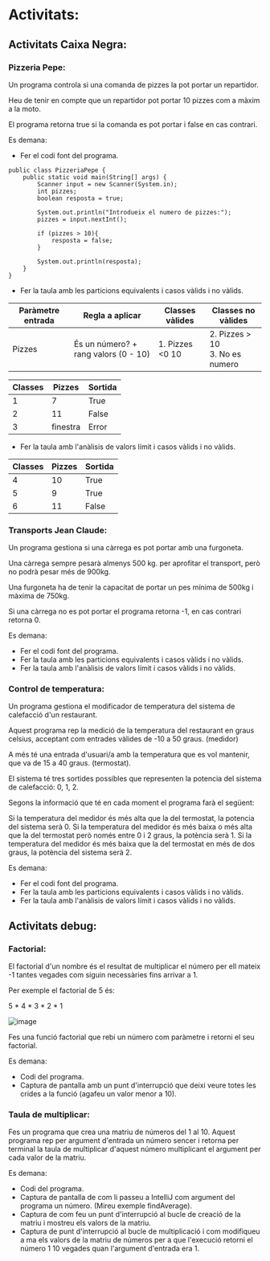 # Activitats:

## Activitats Caixa Negra:

### Pizzeria Pepe:

Un programa controla si una comanda de pizzes la pot portar un repartidor.

Heu de tenir en compte que un repartidor pot portar 10 pizzes com a màxim a la moto.

El programa retorna true si la comanda es pot portar i false en cas contrari.

Es demana:

- Fer el codi font del programa.
```
public class PizzeriaPepe {
    public static void main(String[] args) {
        Scanner input = new Scanner(System.in);
        int pizzes;
        boolean resposta = true;

        System.out.println("Introdueix el numero de pizzes:");
        pizzes = input.nextInt();

        if (pizzes > 10){
            resposta = false;
        }

        System.out.println(resposta);
    }
}
```
- Fer la taula amb les particions equivalents i casos vàlids i no vàlids.  

| Paràmetre entrada | Regla a aplicar | Classes vàlides | Classes no vàlides |
| ----------- | ----------- | ----------- | ----------- |
| Pizzes | És un número? + rang valors (0 - 10) | 1. Pizzes <0 10 | 2. Pizzes > 10 <br> 3. No es numero |  

| Classes | Pizzes | Sortida | 
| ----------- | ----------- | ----------- |
| 1 | 7 | True |
| 2 | 11 | False |
| 3 | finestra | Error |

- Fer la taula amb l'anàlisis de valors límit i casos vàlids i no vàlids.  

| Classes | Pizzes | Sortida | 
| ----------- | ----------- | ----------- |
| 4 | 10 | True |
| 5 | 9 | True |
| 6 | 11 | False |  

### Transports Jean Claude:

Un programa gestiona si una càrrega es pot portar amb una furgoneta.

Una càrrega sempre pesarà almenys 500 kg. per aprofitar el transport, però no podrà pesar més de 900kg.

Una furgoneta ha de tenir la capacitat de portar un pes mínima de 500kg i màxima de 750kg.

Si una càrrega no es pot portar el programa retorna -1, en cas contrari retorna 0.

Es demana:

- Fer el codi font del programa.
- Fer la taula amb les particions equivalents i casos vàlids i no vàlids.
- Fer la taula amb l'anàlisis de valors límit i casos vàlids i no vàlids.

### Control de temperatura:

Un programa gestiona el modificador de temperatura del sistema de calefacció d'un restaurant.

Aquest programa rep la medició de la temperatura del restaurant en graus celsius, acceptant com entrades vàlides de -10 a 50 graus. (medidor)

A més té una entrada d'usuari/a amb la temperatura que es vol mantenir, que va de 15 a 40 graus. (termostat).

El sistema té tres sortides possibles que representen la potencia del sistema de calefacció: 0, 1, 2.

Segons la informació que té en cada moment el programa farà el següent:

Si la temperatura del medidor és més alta que la del termostat, la potencia del sistema serà 0.
Si la temperatura del medidor és més baixa o més alta que la del termostat però només entre 0 i 2 graus, la potència serà 1.
Si la temperatura del medidor és més baixa que la del termostat en més de dos graus, la potència del sistema serà 2.

Es demana:

- Fer el codi font del programa.
- Fer la taula amb les particions equivalents i casos vàlids i no vàlids.
- Fer la taula amb l'anàlisis de valors límit i casos vàlids i no vàlids.


## Activitats debug:

### Factorial:

El factorial d'un nombre és el resultat de multiplicar el número per ell mateix -1 tantes vegades com  siguin necessàries fins arrivar a 1.

Per exemple el factorial de 5 és:

5 * 4 * 3 * 2 * 1

![image](https://user-images.githubusercontent.com/110727546/206031980-55e59610-42bb-4cc6-9b5f-039d7f67e185.png)

Fes una funció factorial que rebi un número com paràmetre i retorni el seu factorial.

Es demana:

- Codi del programa.
- Captura de pantalla amb un punt d'interrupció que deixi veure totes les crides a la funció (agafeu un valor menor a 10).

### Taula de multiplicar:

Fes un programa que crea una matriu de números del 1 al 10.
Aquest programa rep per argument d'entrada un número sencer i retorna per terminal la taula de multiplicar d'aquest número multiplicant el argument per cada valor de la matriu.

Es demana:

- Codi del programa.
- Captura de pantalla de com li passeu a IntelliJ com argument del programa un número. (Mireu exemple findAverage).
- Captura de com feu un punt d'interrupció al bucle de creació de la matriu i mostreu els valors de la matriu.
- Captura de punt d'interrupció al bucle de multiplicació i com modifiqueu a ma els valors de la matriu de números per a que l'execució retorni el número 1 10 vegades quan l'argument d'entrada era 1.


